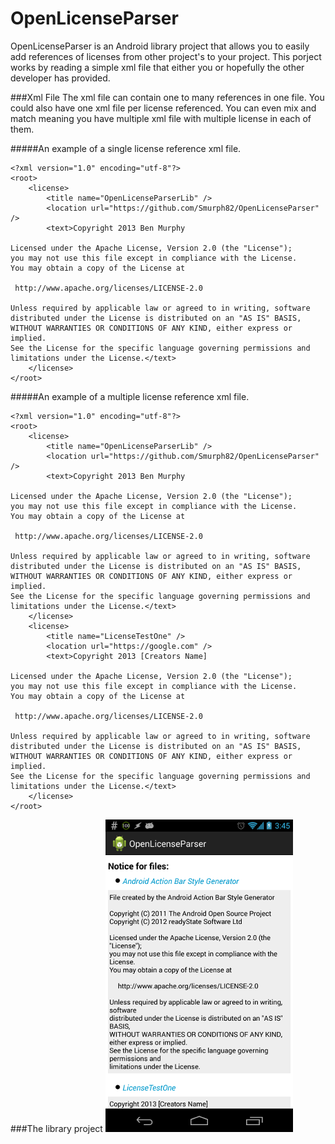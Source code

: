 OpenLicenseParser
=================

OpenLicenseParser is an Android library project that allows you to easily add references of licenses from other project's to your project. This porject works by reading a simple xml file that either you or hopefully the other developer has provided.

###Xml File
The xml file can contain one to many references in one file. You could also have one xml file per license referenced. You can even mix and match meaning you have multiple xml file with multiple license in each of them. 

#####An example of a single license reference xml file.
```
<?xml version="1.0" encoding="utf-8"?>
<root>
	<license>
		<title name="OpenLicenseParserLib" />
		<location url="https://github.com/Smurph82/OpenLicenseParser" />
		<text>Copyright 2013 Ben Murphy

Licensed under the Apache License, Version 2.0 (the "License");
you may not use this file except in compliance with the License.
You may obtain a copy of the License at

 http://www.apache.org/licenses/LICENSE-2.0

Unless required by applicable law or agreed to in writing, software
distributed under the License is distributed on an "AS IS" BASIS,
WITHOUT WARRANTIES OR CONDITIONS OF ANY KIND, either express or implied.
See the License for the specific language governing permissions and
limitations under the License.</text>
	</license>
</root>
```

#####An example of a multiple license reference xml file.
```
<?xml version="1.0" encoding="utf-8"?>
<root>
	<license>
		<title name="OpenLicenseParserLib" />
		<location url="https://github.com/Smurph82/OpenLicenseParser" />
		<text>Copyright 2013 Ben Murphy

Licensed under the Apache License, Version 2.0 (the "License");
you may not use this file except in compliance with the License.
You may obtain a copy of the License at

 http://www.apache.org/licenses/LICENSE-2.0

Unless required by applicable law or agreed to in writing, software
distributed under the License is distributed on an "AS IS" BASIS,
WITHOUT WARRANTIES OR CONDITIONS OF ANY KIND, either express or implied.
See the License for the specific language governing permissions and
limitations under the License.</text>
	</license>
	<license>
		<title name="LicenseTestOne" />
		<location url="https://google.com" />
		<text>Copyright 2013 [Creators Name]

Licensed under the Apache License, Version 2.0 (the "License");
you may not use this file except in compliance with the License.
You may obtain a copy of the License at

 http://www.apache.org/licenses/LICENSE-2.0

Unless required by applicable law or agreed to in writing, software
distributed under the License is distributed on an "AS IS" BASIS,
WITHOUT WARRANTIES OR CONDITIONS OF ANY KIND, either express or implied.
See the License for the specific language governing permissions and
limitations under the License.</text>		
	</license>
</root>
```

###The library project
![Alt text](/ScreenShots/license_list_default_theme.png "Optional title")
